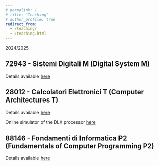 ```yaml
---
# permalink: /
# title: "Teaching"
# author_profile: true
redirect_from: 
  - /teaching/
  - /teaching.html
---
```


2024/2025

72943 - Sistemi Digitali M (Digital System M) 
------
Details available [here](https://www.unibo.it/en/study/phd-professional-masters-specialisation-schools-and-other-programmes/course-unit-catalogue/course-unit/2024/468006)

28012 - Calcolatori Elettronici T (Computer Architectures T) 
------
Details available [here](https://www.unibo.it/en/study/phd-professional-masters-specialisation-schools-and-other-programmes/course-unit-catalogue/course-unit/2024/434701)

Online simulator of the DLX processor [here](http://dlx-simulator.disi.unibo.it/simulator/dlx)

88146 - Fondamenti di Informatica P2 (Fundamentals of Computer Programming P2)
------
Details available [here](https://www.unibo.it/en/study/phd-professional-masters-specialisation-schools-and-other-programmes/course-unit-catalogue/course-unit/2024/498976)
